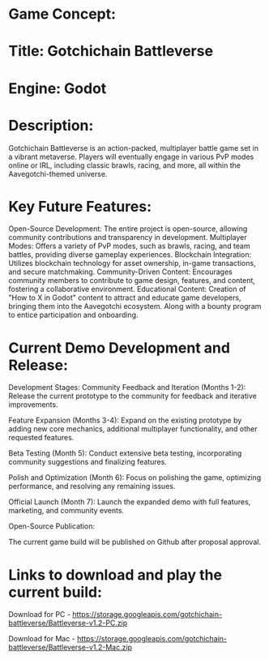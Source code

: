 # Game Concept:
# Title: Gotchichain Battleverse
# Engine: Godot
# Description: 
Gotchichain Battleverse is an action-packed, multiplayer battle game set in a vibrant metaverse. Players will eventually engage in various PvP modes online or IRL, including classic brawls, racing, and more, all within the Aavegotchi-themed universe.

# Key Future Features:
Open-Source Development: The entire project is open-source, allowing community contributions and transparency in development.
Multiplayer Modes: Offers a variety of PvP modes, such as brawls, racing, and team battles, providing diverse gameplay experiences.
Blockchain Integration: Utilizes blockchain technology for asset ownership, in-game transactions, and secure matchmaking.
Community-Driven Content: Encourages community members to contribute to game design, features, and content, fostering a collaborative environment.
Educational Content: Creation of "How to X in Godot" content to attract and educate game developers, bringing them into the Aavegotchi ecosystem. Along with a bounty program to entice participation and onboarding.

# Current Demo Development and Release:
Development Stages:
Community Feedback and Iteration (Months 1-2): Release the current prototype to the community for feedback and iterative improvements.

Feature Expansion (Months 3-4): Expand on the existing prototype by adding new core mechanics, additional multiplayer functionality, and other requested features.

Beta Testing (Month 5): Conduct extensive beta testing, incorporating community suggestions and finalizing features.

Polish and Optimization (Month 6): Focus on polishing the game, optimizing performance, and resolving any remaining issues.

Official Launch (Month 7): Launch the expanded demo with full features, marketing, and community events.

Open-Source Publication:

The current game build will be published on Github after proposal approval.

# Links to download and play the current build:

Download for PC - https://storage.googleapis.com/gotchichain-battleverse/Battleverse-v1.2-PC.zip

Download for Mac - https://storage.googleapis.com/gotchichain-battleverse/Battleverse-v1.2-Mac.zip
